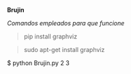 **Brujin** 

*Comandos empleados para que funcione*

>pip install graphviz

>sudo apt-get install graphviz

$ python Brujin.py 2 3
